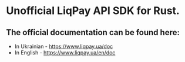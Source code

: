 # Unofficial LiqPay API SDK for Rust.

## The official documentation can be found here:
- In Ukrainian - https://www.liqpay.ua/doc
- In English - https://www.liqpay.ua/en/doc